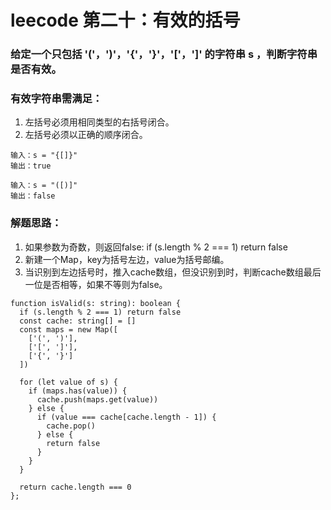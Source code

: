 # leecode 第二十：有效的括号
### 给定一个只包括 '('，')'，'{'，'}'，'['，']' 的字符串 s ，判断字符串是否有效。
### 有效字符串需满足：
1. 左括号必须用相同类型的右括号闭合。
2. 左括号必须以正确的顺序闭合。
```
输入：s = "{[]}"
输出：true
```
```
输入：s = "([)]"
输出：false
```
### 解题思路：
1. 如果参数为奇数，则返回false: if (s.length % 2 === 1) return false
2. 新建一个Map，key为括号左边，value为括号邮编。
3. 当识别到左边括号时，推入cache数组，但没识别到时，判断cache数组最后一位是否相等，如果不等则为false。
```
function isValid(s: string): boolean {
  if (s.length % 2 === 1) return false
  const cache: string[] = []
  const maps = new Map([
    ['(', ')'],
    ['[', ']'],
    ['{', '}']
  ])
  
  for (let value of s) {
    if (maps.has(value)) {
      cache.push(maps.get(value))
    } else {
      if (value === cache[cache.length - 1]) {
        cache.pop()
      } else {
        return false
      }
    }
  }

  return cache.length === 0
};
```